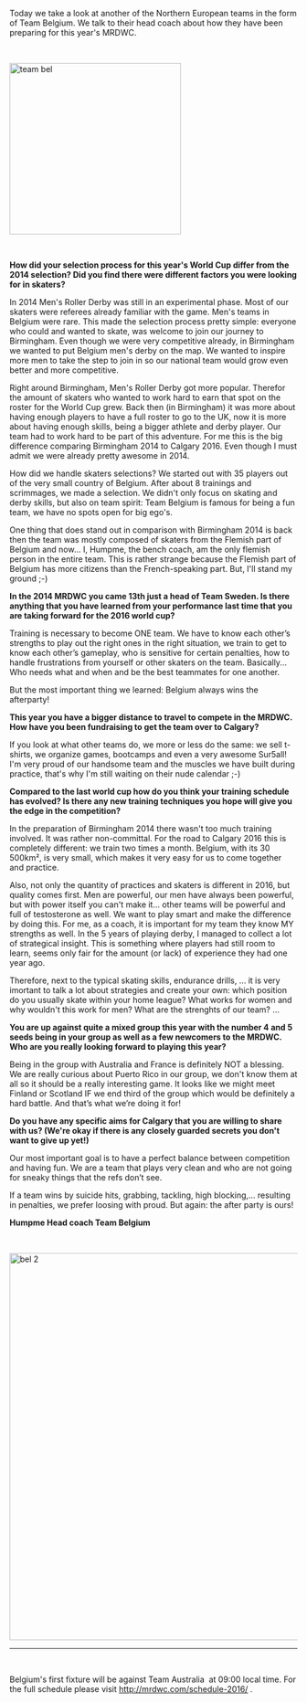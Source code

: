 <html><body><p>Today we take a look at another of the Northern European teams in the form of Team Belgium. We talk to their head coach about how they have been preparing for this year's MRDWC.

 

<img class="size-medium wp-image-7898 aligncenter" src="https://www.scottishrollerderbyblog.com/2016/06/team-bel.jpg?w=300" alt="team bel" width="300" height="300">

 

<strong>How did your selection process for this year's World Cup differ from the 2014 selection? Did you find there were different factors you were looking for in skaters?</strong>

In 2014 Men's Roller Derby was still in an experimental phase. Most of our skaters were referees already familiar with the game. Men's teams in Belgium were rare. This made the selection process pretty simple: everyone who could and wanted to skate, was welcome to join our journey to Birmingham. Even though we were very competitive already, in Birmingham we wanted to put Belgium men's derby on the map. We wanted to inspire more men to take the step to join in so our national team would grow even better and more competitive.

Right around Birmingham, Men's Roller Derby got more popular. Therefor the amount of skaters who wanted to work hard to earn that spot on the roster for the World Cup grew. Back then (in Birmingham) it was more about having enough players to have a full roster to go to the UK, now it is more about having enough skills, being a bigger athlete and derby player. Our team had to work hard to be part of this adventure. For me this is the big difference comparing Birmingham 2014 to Calgary 2016. Even though I must admit we were already pretty awesome in 2014.

How did we handle skaters selections? We started out with 35 players out of the very small country of Belgium. After about 8 trainings and scrimmages, we made a selection. We didn't only focus on skating and derby skills, but also on team spirit: Team Belgium is famous for being a fun team, we have no spots open for big ego's.

One thing that does stand out in comparison with Birmingham 2014 is back then the team was mostly composed of skaters from the Flemish part of Belgium and now... I, Humpme, the bench coach, am the only flemish person in the entire team. This is rather strange because the Flemish part of Belgium has more citizens than the French-speaking part. But, I'll stand my ground ;-)

<strong>In the 2014 MRDWC you came 13th just a head of Team Sweden. Is there anything that you have learned from your performance last time that you are taking forward for the 2016 world cup? </strong>

Training is necessary to become ONE team. We have to know each other’s strengths to play out the right ones in the right situation, we train to get to know each other’s gameplay, who is sensitive for certain penalties, how to handle frustrations from yourself or other skaters on the team. Basically... Who needs what and when and be the best teammates for one another.

But the most important thing we learned: Belgium always wins the afterparty!

<strong>This year you have a bigger distance to travel to compete in the MRDWC. How have you been fundraising to get the team over to Calgary?</strong>

If you look at what other teams do, we more or less do the same: we sell t-shirts, we organize games, bootcamps and even a very awesome Sur5all! I'm very proud of our handsome team and the muscles we have built during practice, that's why I'm still waiting on their nude calendar ;-)

<strong>Compared to the last world cup how do you think your training schedule has evolved? Is there any new training techniques you hope will give you the edge in the competition? </strong>

In the preparation of Birmingham 2014 there wasn't too much training involved. It was rather non-committal. For the road to Calgary 2016 this is completely different: we train two times a month. Belgium, with its 30 500km², is very small, which makes it very easy for us to come together and practice.

Also, not only the quantity of practices and skaters is different in 2016, but quality comes first. Men are powerful, our men have always been powerful, but with power itself you can't make it... other teams will be powerful and full of testosterone as well. We want to play smart and make the difference by doing this. For me, as a coach, it is important for my team they know MY strengths as well. In the 5 years of playing derby, I managed to collect a lot of strategical insight. This is something where players had still room to learn, seems only fair for the amount (or lack) of experience they had one year ago.

Therefore, next to the typical skating skills, endurance drills, … it is very imortant to talk a lot about strategies and create your own: which position do you usually skate within your home league? What works for women and why wouldn't this work for men? What are the strenghts of our team? …

<strong>You are up against quite a mixed group this year with the number 4 and 5 seeds being in your group as well as a few newcomers to the MRDWC. Who are you really looking forward to playing this year? </strong>

Being in the group with Australia and France is definitely NOT a blessing. We are really curious about Puerto Rico in our group, we don't know them at all so it should be a really interesting game. It looks like we might meet Finland or Scotland IF we end third of the group which would be definitely a hard battle. And that’s what we’re doing it for!

<strong>Do you have any specific aims for Calgary that you are willing to share with us? (We're okay if there is any closely guarded secrets you don't want to give up yet!)</strong>

Our most important goal is to have a perfect balance between competition and having fun. We are a team that plays very clean and who are not going for sneaky things that the refs don’t see.

If a team wins by suicide hits, grabbing, tackling, high blocking,… resulting in penalties, we prefer loosing with proud. But again: the after party is ours!

<strong>Humpme</strong><strong>
Head coach Team Belgium</strong>

 

<img class="alignnone size-full wp-image-7899" src="/2016/06/bel-2.jpg" alt="bel 2" width="960" height="678">

</p><hr>

 

Belgium's first fixture will be against Team Australia  at 09:00 local time. For the full schedule please visit <a href="http://mrdwc.com/schedule-2016/" target="_blank">http://mrdwc.com/schedule-2016/</a> .</body></html>
